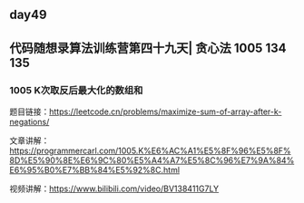 ## day49

## 代码随想录算法训练营第四十九天| 贪心法 1005 134 135

### 1005 K次取反后最大化的数组和

题目链接：https://leetcode.cn/problems/maximize-sum-of-array-after-k-negations/

文章讲解：https://programmercarl.com/1005.K%E6%AC%A1%E5%8F%96%E5%8F%8D%E5%90%8E%E6%9C%80%E5%A4%A7%E5%8C%96%E7%9A%84%E6%95%B0%E7%BB%84%E5%92%8C.html

视频讲解：https://www.bilibili.com/video/BV138411G7LY

